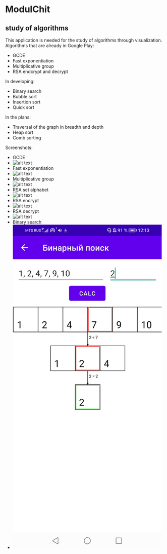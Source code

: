 # ModulChit
## study of algorithms
This application is needed for the study of algorithms through visualization.
Algorithms that are already in Google Play:
- GCDE
- Fast exponentiation
- Multiplicative group
- RSA endcrypt and decrypt

In developing:
- Binary search
- Bubble sort
- Insertion sort
- Quiсk sort

In the plans:
- Traversal of the graph in breadth and depth
- Heap sort
- Comb sorting

Screenshots:


- GCDE 
- ![alt text](https://play-lh.googleusercontent.com/cP-qb7GxF7npZSD5-ZU6SNwjChFJm0uMQ-fHQxL8kPZijkweSz2MWc3f88ek8QA0KOQ=w1855-h951-rw)
- Fast exponentiation
- ![alt text](https://play-lh.googleusercontent.com/bR7c-XoeiGxvPsr5ayMfnHpagXW8_LVqw6WNQVp0izQReajMq1qPYEdLNMZ8TH3QUqE=w1855-h951-rw)
- Multiplicative group
- ![alt text](https://play-lh.googleusercontent.com/9E6ZvE0hS4TlhQVmTMdkjaUMlISgJb-bG7XDH1pwbUFbm3tbfdfqWceLkHsnrWF7ez4=w1855-h951-rw)
- RSA set alphabet
- ![alt text](https://play-lh.googleusercontent.com/wtJB-PSxW1Sl5T8K0dRpe1EpUP-FSTSxJO5jG_0--Dan4MtiM9RAwFUKdtkUy-zIxeuH=w1855-h951-rw)
- RSA encrypt
- ![alt text](https://play-lh.googleusercontent.com/lcejkUpjcqCkDTI_oFcDQ20UJlaSEsRs-TwyJndZLatFUZor56km_dOZ6td_2eeRKzOd=w1855-h951-rw)
- RSA decrypt
- ![alt text](https://play-lh.googleusercontent.com/Om52BTOdUJzN81IVADZlHkQEMufkjJ1uN612-s3F5EUd-wbUvepyQJ9NgE72d-6JWA=w1855-h951-rw)
- Binary search
- ![alt text](https://github.com/vadhub/ModulChit/blob/master/Screenshot_20220511_121301_com.vad.modulchit.jpg?raw=true)
